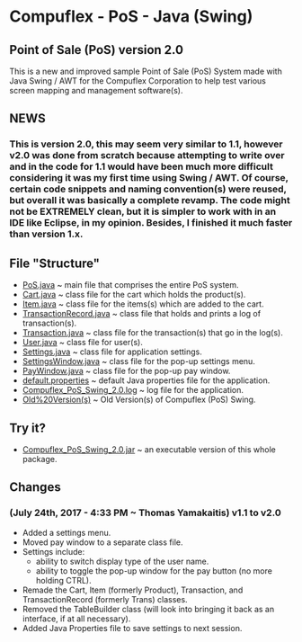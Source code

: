 # Compuflex - PoS - Java (Swing)
## Point of Sale (PoS) version 2.0
This is a new and improved sample Point of Sale (PoS) System made with Java Swing / AWT for the Compuflex Corporation to help test various screen mapping and management software(s).

## NEWS
### This is version 2.0, this may seem very similar to 1.1, however v2.0 was done from scratch because attempting to write over and in the code for 1.1 would have been much more difficult considering it was my first time using Swing / AWT. Of course, certain code snippets and naming convention(s) were reused, but overall it was basically a complete revamp. The code might not be EXTREMELY clean, but it is simpler to work with in an IDE like Eclipse, in my opinion. Besides, I finished it much faster than version 1.x.

## File "Structure"
 - [PoS.java](/PoS%20(Java%20-%20Swing)/PoS.java) ~ main file that comprises the entire PoS system.
 - [Cart.java](/PoS%20(Java%20-%20Swing)/Cart.java) ~ class file for the cart which holds the product(s).
 - [Item.java](/PoS%20(Java%20-%20Swing)/Item.java) ~ class file for the items(s) which are added to the cart.
 - [TransactionRecord.java](/PoS%20(Java%20-%20Swing)/TransactionRecord.java) ~ class file that holds and prints a log of transaction(s).
 - [Transaction.java](/PoS%20(Java%20-%20Swing)/Transaction.java) ~ class file for the transaction(s) that go in the log(s).
 - [User.java](/PoS%20(Java%20-%20Swing)/User.java) ~ class file for user(s).
 - [Settings.java](/PoS%20(Java%20Swing)/Settings.java) ~ class file for application settings.
 - [SettingsWindow.java](/PoS%20(Java%20Swing)/SettingsWindow.java) ~ class file for the pop-up settings menu.
 - [PayWindow.java](/PoS%20(Java%20Swing)/PayWindow.java) ~ class file for the pop-up pay window.
 - [default.properties](/PoS%20(Java%20Swing)/default.properties) ~ default Java properties file for the application.
 - [Compuflex_PoS_Swing_2.0.log](/PoS%20(Java%20Swing)/Compuflex_PoS_Swing_2.0.log) ~ log file for the application.
 - [Old%20Version(s)](/PoS%20(Java%20Swing)/Old%20Version(s)/) ~ Old Version(s) of Compuflex (PoS) Swing.

## Try it?
 - [Compuflex_PoS_Swing_2.0.jar](/PoS%20(Java%20-%20Swing)/Compuflex_PoS_Swing_2.0.jar) ~ an executable version of this whole package.

## Changes
### (July 24th, 2017 - 4:33 PM ~ Thomas Yamakaitis) v1.1 to v2.0
 - Added a settings menu.
 - Moved pay window to a separate class file.
 - Settings include:
    - ability to switch display type of the user name.
    - ability to toggle the pop-up window for the pay button (no more holding CTRL).
 - Remade the Cart, Item (formerly Product), Transaction, and TransactionRecord (formerly Trans) classes.
 - Removed the TableBuilder class (will look into bringing it back as an interface, if at all necessary).
 - Added Java Properties file to save settings to next session.
